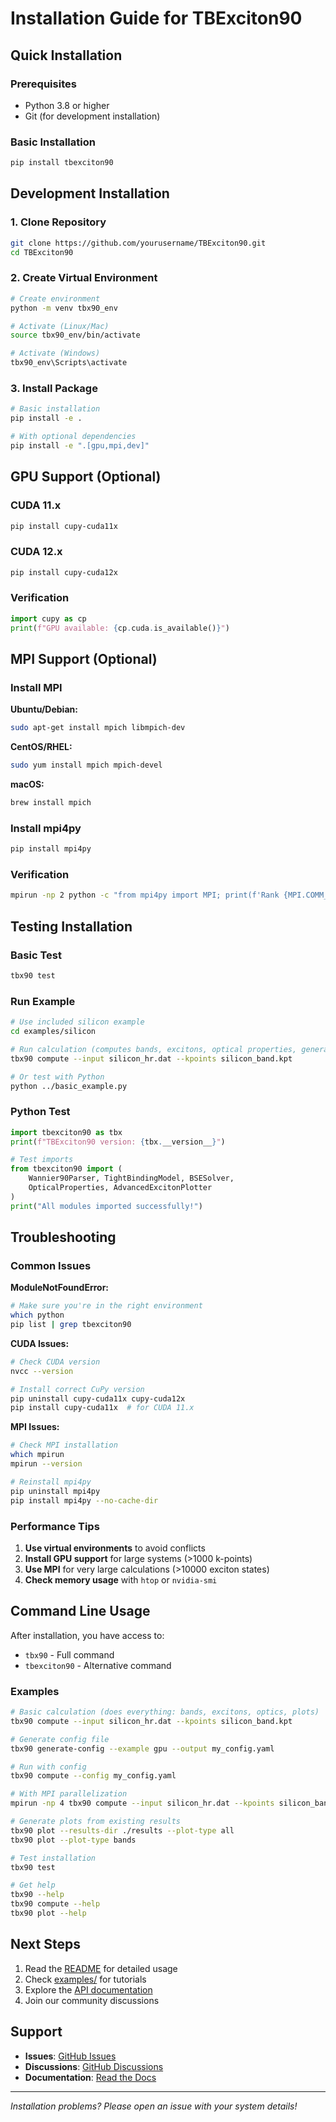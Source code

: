 # Installation Guide for TBExciton90

## Quick Installation

### Prerequisites

- Python 3.8 or higher
- Git (for development installation)

### Basic Installation

```bash
pip install tbexciton90
```

## Development Installation

### 1. Clone Repository

```bash
git clone https://github.com/yourusername/TBExciton90.git
cd TBExciton90
```

### 2. Create Virtual Environment

```bash
# Create environment
python -m venv tbx90_env

# Activate (Linux/Mac)
source tbx90_env/bin/activate

# Activate (Windows)
tbx90_env\Scripts\activate
```

### 3. Install Package

```bash
# Basic installation
pip install -e .

# With optional dependencies
pip install -e ".[gpu,mpi,dev]"
```

## GPU Support (Optional)

### CUDA 11.x

```bash
pip install cupy-cuda11x
```

### CUDA 12.x

```bash
pip install cupy-cuda12x
```

### Verification

```python
import cupy as cp
print(f"GPU available: {cp.cuda.is_available()}")
```

## MPI Support (Optional)

### Install MPI

**Ubuntu/Debian:**
```bash
sudo apt-get install mpich libmpich-dev
```

**CentOS/RHEL:**
```bash
sudo yum install mpich mpich-devel
```

**macOS:**
```bash
brew install mpich
```

### Install mpi4py

```bash
pip install mpi4py
```

### Verification

```bash
mpirun -np 2 python -c "from mpi4py import MPI; print(f'Rank {MPI.COMM_WORLD.Get_rank()}')"
```

## Testing Installation

### Basic Test

```bash
tbx90 test
```

### Run Example

```bash
# Use included silicon example
cd examples/silicon

# Run calculation (computes bands, excitons, optical properties, generates plots)
tbx90 compute --input silicon_hr.dat --kpoints silicon_band.kpt

# Or test with Python
python ../basic_example.py
```

### Python Test

```python
import tbexciton90 as tbx
print(f"TBExciton90 version: {tbx.__version__}")

# Test imports
from tbexciton90 import (
    Wannier90Parser, TightBindingModel, BSESolver,
    OpticalProperties, AdvancedExcitonPlotter
)
print("All modules imported successfully!")
```

## Troubleshooting

### Common Issues

**ModuleNotFoundError:**
```bash
# Make sure you're in the right environment
which python
pip list | grep tbexciton90
```

**CUDA Issues:**
```bash
# Check CUDA version
nvcc --version

# Install correct CuPy version
pip uninstall cupy-cuda11x cupy-cuda12x
pip install cupy-cuda11x  # for CUDA 11.x
```

**MPI Issues:**
```bash
# Check MPI installation
which mpirun
mpirun --version

# Reinstall mpi4py
pip uninstall mpi4py
pip install mpi4py --no-cache-dir
```

### Performance Tips

1. **Use virtual environments** to avoid conflicts
2. **Install GPU support** for large systems (>1000 k-points)
3. **Use MPI** for very large calculations (>10000 exciton states)
4. **Check memory usage** with `htop` or `nvidia-smi`

## Command Line Usage

After installation, you have access to:

- `tbx90` - Full command
- `tbexciton90` - Alternative command

### Examples

```bash
# Basic calculation (does everything: bands, excitons, optics, plots)
tbx90 compute --input silicon_hr.dat --kpoints silicon_band.kpt

# Generate config file
tbx90 generate-config --example gpu --output my_config.yaml

# Run with config
tbx90 compute --config my_config.yaml

# With MPI parallelization
mpirun -np 4 tbx90 compute --input silicon_hr.dat --kpoints silicon_band.kpt --mpi

# Generate plots from existing results
tbx90 plot --results-dir ./results --plot-type all
tbx90 plot --plot-type bands

# Test installation
tbx90 test

# Get help
tbx90 --help
tbx90 compute --help
tbx90 plot --help
```

## Next Steps

1. Read the [README](README.md) for detailed usage
2. Check [examples/](examples/) for tutorials
3. Explore the [API documentation](docs/)
4. Join our community discussions

## Support

- **Issues**: [GitHub Issues](https://github.com/yourusername/TBExciton90/issues)
- **Discussions**: [GitHub Discussions](https://github.com/yourusername/TBExciton90/discussions)
- **Documentation**: [Read the Docs](https://tbexciton90.readthedocs.io/)

---

*Installation problems? Please open an issue with your system details!*
